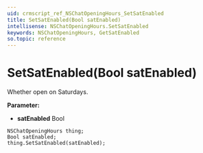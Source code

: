 ```yaml
---
uid: crmscript_ref_NSChatOpeningHours_SetSatEnabled
title: SetSatEnabled(Bool satEnabled)
intellisense: NSChatOpeningHours.SetSatEnabled
keywords: NSChatOpeningHours, GetSatEnabled
so.topic: reference
---
```


# SetSatEnabled(Bool satEnabled)

Whether open on Saturdays.

**Parameter:** 
* **satEnabled** Bool

```crmscript
NSChatOpeningHours thing;
Bool satEnabled;
thing.SetSatEnabled(satEnabled);
```

